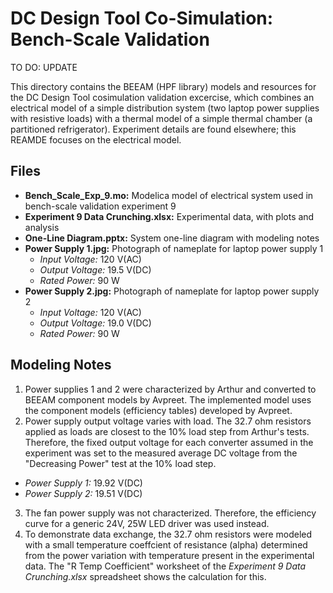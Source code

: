 DC Design Tool Co-Simulation: Bench-Scale Validation
====================================================

TO DO: UPDATE

This directory contains the BEEAM (HPF library) models and resources for the DC Design Tool cosimulation validation excercise, which combines an electrical model of a simple distribution system (two laptop power supplies with resistive loads) with a thermal model of a simple thermal chamber (a partitioned refrigerator). Experiment details are found elsewhere; this REAMDE focuses on the electrical model.

Files
-----

- **Bench_Scale_Exp_9.mo:** Modelica model of electrical system used in bench-scale validation experiment 9
- **Experiment 9 Data Crunching.xlsx:** Experimental data, with plots and analysis
- **One-Line Diagram.pptx:** System one-line diagram with modeling notes
- **Power Supply 1.jpg:** Photograph of nameplate for laptop power supply 1
  - *Input Voltage:* 120 V(AC)
  - *Output Voltage:* 19.5 V(DC)
  - *Rated Power:* 90 W
- **Power Supply 2.jpg:** Photograph of nameplate for laptop power supply 2
  - *Input Voltage:* 120 V(AC)
  - *Output Voltage:* 19.0 V(DC)
  - *Rated Power:* 90 W

Modeling Notes
--------------

1. Power supplies 1 and 2 were characterized by Arthur and converted to BEEAM component models by Avpreet. The implemented model uses the component models (efficiency tables) developed by Avpreet.
2. Power supply output voltage varies with load. The 32.7 ohm resistors applied as loads are closest to the 10% load step from Arthur's tests. Therefore, the fixed output voltage for each converter assumed in the experiment was set to the measured average DC voltage from the "Decreasing Power" test at the 10% load step.
  - *Power Supply 1:* 19.92 V(DC)
  - *Power Supply 2:* 19.51 V(DC)
3. The fan power supply was not characterized. Therefore, the efficiency curve for a generic 24V, 25W LED driver was used instead.
4. To demonstrate data exchange, the 32.7 ohm resistors were modeled with a small temperature coeffcient of resistance (alpha) determined from the power variation with temperature present in the experimental data. The "R Temp Coefficient" worksheet of the *Experiment 9 Data Crunching.xlsx* spreadsheet shows the calculation for this.
